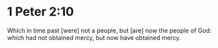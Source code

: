 # 1 Peter 2:10

Which in time past [were] not a people, but [are] now the people of God: which had not obtained mercy, but now have obtained mercy.